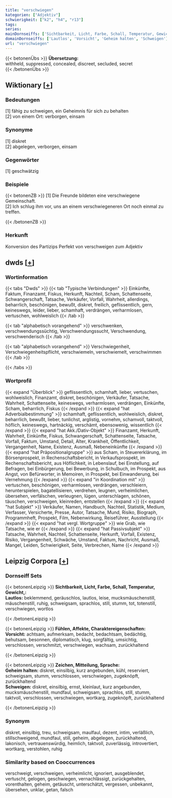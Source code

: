 ```yaml
---
title: "verschwiegen"
kategorien: ["Adjektiv"]
schwierigkeit: ["k2", "h4", "r13"]
tags:
series:
mainDornseiffs: ['Sichtbarkeit, Licht, Farbe, Schall, Temperatur, Gewicht,', 'Fühlen, Affekte, Charaktereigenschaften', 'Zeichen, Mitteilung, Sprache']
domainDornseiffs: ['Lautlos', 'Vorsicht', 'Geheim halten', 'Schweigen']
url: "verschwiegen"
---
```


{{< betonenÜbs >}}
**Übersetzung:**  
withheld, suppressed, concealed, discreet, secluded, secret  
{{< /betonenÜbs >}}

## Wiktionary [[+](https://de.wiktionary.org/wiki/verschwiegen)]

### Bedeutungen
[1] fähig zu schweigen, ein Geheimnis für sich zu behalten  
[2] von einem Ort: verborgen, einsam  

### Synonyme
[1] diskret  
[2] abgelegen, verborgen, einsam  

### Gegenwörter
[1] geschwätzig  

### Beispiele
{{< betonenZB >}}
[1] Die Freunde bildeten eine verschwiegene Gemeinschaft.  
[2] Ich schlug ihm vor, uns an einem verschwiegeneren Ort noch einmal zu treffen.  

{{< /betonenZB >}}
### Herkunft
Konversion des Partizips Perfekt von verschweigen zum Adjektiv  



## dwds [[+](https://www.dwds.de/wb/verschwiegen)]

### Wortinformation
{{< tabs "Dwds" >}}
{{< tab "Typische Verbindungen" >}}
Einkünfte, Faktum, Finanzamt, Fiskus, Herkunft, Nachteil, Scham, Schattenseite, Schwangerschaft, Tatsache, Verkäufer, Vorfall, Wahrheit, allerdings, beharrlich, beschönigen, bewußt, diskret, freilich, geflissentlich, gern, keineswegs, leider, lieber, schamhaft, verdrängen, verharmlosen, vertuschen, wohlweislich
{{< /tab >}}

{{< tab "alphabetisch vorangehend" >}}
verschwenken, verschwendungssüchtig, Verschwendungssucht, Verschwendung, verschwenderisch
{{< /tab >}}

{{< tab "alphabetisch vorangehend" >}}
Verschwiegenheit, Verschwiegenheitspflicht, verschwiemeln, verschwiemelt, verschwimmen
{{< /tab >}}

{{< /tabs >}}

### Wortprofil
{{< expand "Überblick" >}} geflissentlich, schamhaft, lieber, vertuschen, wohlweislich, Finanzamt, diskret, beschönigen, Verkäufer, Tatsache, Wahrheit, Schattenseite, keineswegs, verharmlosen, verdrängen, Einkünfte, Scham, beharrlich, Fiskus {{< /expand >}}
{{< expand "hat Adverbialbestimmung" >}} schamhaft, geflissentlich, wohlweislich, diskret, beharrlich, bewußt, lieber, tunlichst, arglistig, vornehm, schamvoll, taktvoll, höflich, keineswegs, hartnäckig, verschämt, ebensowenig, wissentlich {{< /expand >}}
{{< expand "hat Akk./Dativ-Objekt" >}} Finanzamt, Herkunft, Wahrheit, Einkünfte, Fiskus, Schwangerschaft, Schattenseite, Tatsache, Vorfall, Faktum, Umstand, Detail, Alter, Krankheit, Öffentlichkeit, Vergangenheit, Name, Existenz, Ausmaß, Nebeneinkünfte {{< /expand >}}
{{< expand "hat Präpositionalgruppe" >}} aus Scham, in Steuererklärung, im Börsenprospekt, in Rechenschaftsbericht, in Verkaufsprospekt, im Rechenschaftsbericht, aus Höflichkeit, in Lebenslauf, bei Einstellung, auf Befragen, bei Einbürgerung, bei Bewerbung, in Schulbuch, im Prospekt, aus Angst, von Befürworter, in Memoiren, in Prospekt, bei Einwanderung, bei Vernehmung {{< /expand >}}
{{< expand "in Koordination mit" >}} vertuschen, beschönigen, verharmlosen, verdrängen, verschleiern, herunterspielen, bagatellisieren, verdrehen, leugnen, verheimlichen, übersehen, verfälschen, verleugnen, lügen, unterschlagen, schönen, täuschen, verschweigen, kleinreden, entstellen {{< /expand >}}
{{< expand "hat Subjekt" >}} Verkäufer, Namen, Handbuch, Nachteil, Statistik, Medium, Verfasser, Versicherte, Presse, Autor, Tatsache, Mund, Risiko, Biograph, Programmheft, Prospekt, Film, Nebenwirkung, Reiseführer, Ausstellung {{< /expand >}}
{{< expand "hat vergl. Wortgruppe" >}} wie Grab, wie Tatsache, wie er {{< /expand >}}
{{< expand "hat Passivsubjekt" >}} Tatsache, Wahrheit, Nachteil, Schattenseite, Herkunft, Vorfall, Existenz, Risiko, Vergangenheit, Schwäche, Umstand, Faktum, Nachricht, Ausmaß, Mangel, Leiden, Schwierigkeit, Seite, Verbrechen, Name {{< /expand >}}

## Leipzig Corpora [[+](https://corpora.uni-leipzig.de/en/res?word=verschwiegen&corpusId=deu_newscrawl-public_2018)]

### Dornseiff Sets
{{< betonenLeipzig >}}
**Sichtbarkeit, Licht, Farbe, Schall, Temperatur, Gewicht,:**  
**Lautlos:** beklemmend, geräuschlos, lautlos, leise, mucksmäuschenstill, mäuschenstill, ruhig, schweigsam, sprachlos, still, stumm, tot, totenstill, verschwiegen, wortlos  

{{< /betonenLeipzig >}}


{{< betonenLeipzig >}}
**Fühlen, Affekte, Charaktereigenschaften:**  
**Vorsicht:** achtsam, aufmerksam, bedacht, bedachtsam, bedächtig, behutsam, besonnen, diplomatisch, klug, sorgfältig, umsichtig, verschlossen, verschmitzt, verschwiegen, wachsam, zurückhaltend  

{{< /betonenLeipzig >}}


{{< betonenLeipzig >}}
**Zeichen, Mitteilung, Sprache:**  
**Geheim halten:** diskret, einsilbig, kurz angebunden, kühl, reserviert, schweigsam, stumm, verschlossen, verschwiegen, zugeknöpft, zurückhaltend  
**Schweigen:** diskret, einsilbig, ernst, kleinlaut, kurz angebunden, mucksmäuschenstill, mundfaul, schweigsam, sprachlos, still, stumm, taktvoll, verschlossen, verschwiegen, wortkarg, zugeknöpft, zurückhaltend  

{{< /betonenLeipzig >}}

### Synonym
diskret, einsilbig, treu, schweigsam, maulfaul, dezent, intim, verläßlich, stillschweigend, mundfaul, still, geheim, abgelegen, zurückhaltend, lakonisch, vertrauenswürdig, heimlich, taktvoll, zuverlässig, introvertiert, wortkarg, verstohlen, ruhig


### Similarity based on Cooccurrences
verschweigt, verschweigen, verheimlicht, ignoriert, ausgeblendet, vertuscht, gelogen, geschwiegen, vernachlässigt, zurückgehalten, vorenthalten, geheim, getäuscht, unterschätzt, vergessen, unbekannt, übersehen, unklar, getan, falsch

